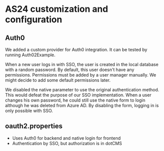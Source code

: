 # AS24 customization and configuration

## Auth0

We added a custom provider for Auth0 integration. It can be tested by running Auth02Example.

When a new user logs in with SSO, the user is created in the local database with a random password. By default, this
user doesn't have any permissions. Permissions must be added by a user manager manually. We might
decide to add some default permissions later.

We disabled the native parameter to use the original authentication method. This would defeat the purpose of
our SSO implementation. When a user changes his own password, he could still use the native form to login although
he was deleted from Azure AD. By disabling the form, logging in is only possible with SSO.

## oauth2.properties
* Uses Auth0 for backend and native login for frontend
* Authentication by SSO, but authorization is in dotCMS
